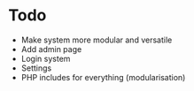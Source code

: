 # Todo
- Make system more modular and versatile
- Add admin page
- Login system
- Settings
- PHP includes for everything (modularisation)
